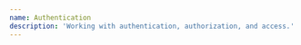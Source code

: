 ```yaml
---
name: Authentication
description: 'Working with authentication, authorization, and access.'
---
```

